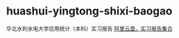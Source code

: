 # huashui-yingtong-shixi-baogao
华北水利水电大学应用统计（本科）实习报告
[阿里云盘，实习报告集合](https://www.aliyundrive.com/s/U5im91AbB28,"点击下载")
